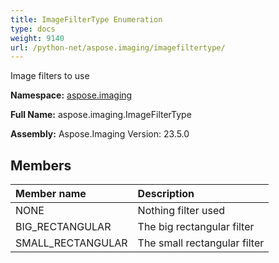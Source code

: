 ```yaml
---
title: ImageFilterType Enumeration
type: docs
weight: 9140
url: /python-net/aspose.imaging/imagefiltertype/
---
```


Image filters to use

**Namespace:** [aspose.imaging](/imaging/python-net/aspose.imaging/)

**Full Name:** aspose.imaging.ImageFilterType

**Assembly:**  Aspose.Imaging Version: 23.5.0

## **Members**
|**Member name**|**Description**|
| :- | :- |
|NONE|Nothing filter used|
|BIG_RECTANGULAR|The big rectangular filter|
|SMALL_RECTANGULAR|The small rectangular filter|
